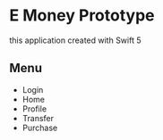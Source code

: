 # E Money Prototype

this application created with Swift 5

## Menu
- Login
- Home
- Profile
- Transfer
- Purchase
